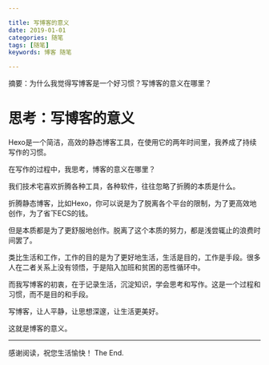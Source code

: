 ```yaml
---

title: 写博客的意义
date: 2019-01-01
categories: 随笔
tags: [随笔]
keywords: 博客 随笔

---
```


摘要：为什么我觉得写博客是一个好习惯？写博客的意义在哪里？

<!--more-->

# 思考：写博客的意义

Hexo是一个简洁，高效的静态博客工具，在使用它的两年时间里，我养成了持续写作的习惯。

在写作的过程中，我思考，博客的意义在哪里？

我们技术宅喜欢折腾各种工具，各种软件，往往忽略了折腾的本质是什么。

折腾静态博客，比如Hexo，你可以说是为了脱离各个平台的限制，为了更高效地创作，为了省下ECS的钱。

但是本质都是为了更舒服地创作。脱离了这个本质的努力，都是浅尝辄止的浪费时间罢了。

类比生活和工作，工作的目的是为了更好地生活，生活是目的，工作是手段。很多人在二者关系上没有领悟，于是陷入加班和贫困的恶性循环中。

而我写博客的初衷，在于记录生活，沉淀知识，学会思考和写作。这是一个过程和习惯，而不是目的和手段。

写博客，让人平静，让思想深邃，让生活更美好。

这就是博客的意义。


---

感谢阅读，祝您生活愉快！
The End.
<!--stackedit_data:
eyJoaXN0b3J5IjpbODIzMDEwNTgzXX0=
-->